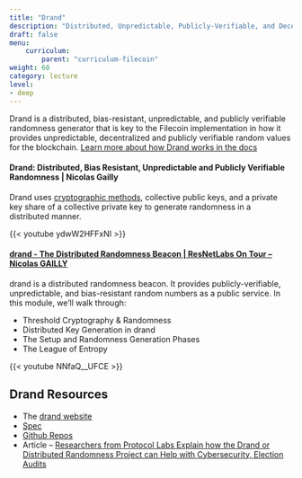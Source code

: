 ```yaml
---
title: "Drand"
description: "Distributed, Unpredictable, Publicly-Verifiable, and Decentralized Randomness Generator"
draft: false
menu:
    curriculum:
        parent: "curriculum-filecoin"
weight: 60
category: lecture
level:
- deep
---
```


Drand is a distributed, bias-resistant, unpredictable, and publicly verifiable randomness generator that is key to the Filecoin implementation in how it provides unpredictable, decentralized and publicly verifiable random values for the blockchain. [Learn more about how Drand works in the docs](https://drand.love/docs/overview/#how-drand-works)

#### Drand: Distributed, Bias Resistant, Unpredictable and Publicly Verifiable Randomness | Nicolas Gailly
Drand uses [cryptographic methods](https://drand.love/docs/cryptography/#setup-phase), collective public keys, and a private key share of a collective private key to generate randomness in a distributed manner.

{{< youtube ydwW2HFFxNI >}}

#### [drand - The Distributed Randomness Beacon | ResNetLabs On Tour – Nicolas GAILLY](https://research.protocol.ai/tutorials/resnetlab-on-tour/modular-p2p-stack/)

drand is a distributed randomness beacon. It provides publicly-verifiable, unpredictable, and bias-resistant random numbers as a public service. In this module, we’ll walk through:

* Threshold Cryptography & Randomness
* Distributed Key Generation in drand
* The Setup and Randomness Generation Phases
* The League of Entropy

{{< youtube NNfaQ__UFCE >}}

## Drand Resources

* The [drand website](https://drand.love/)
* [Spec](https://spec.filecoin.io/libraries/drand/)
* [Github Repos](https://github.com/drand)
* Article – [Researchers from Protocol Labs Explain how the Drand or Distributed Randomness Project can Help with Cybersecurity, Election Audits](https://www.crowdfundinsider.com/2020/08/165618-researchers-from-protocol-labs-explain-how-the-drand-or-distributed-randomness-project-can-help-with-cybersecurity-election-audits/)